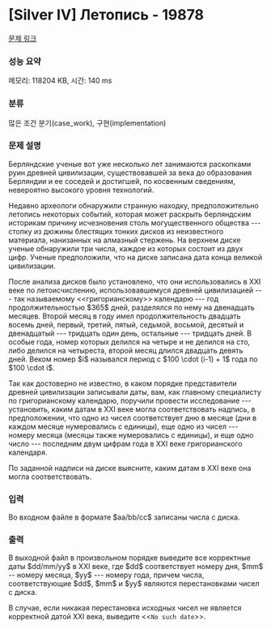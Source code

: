 # [Silver IV] Летопись - 19878 

[문제 링크](https://www.acmicpc.net/problem/19878) 

### 성능 요약

메모리: 118204 KB, 시간: 140 ms

### 분류

많은 조건 분기(case_work), 구현(implementation)

### 문제 설명

<p>Берляндские ученые вот уже несколько лет занимаются раскопками руин древней цивилизации, существовавшей за века до образования Берляндии и ее соседей и достигшей, по косвенным сведениям, невероятно высокого уровня технологий.</p>

<p>Недавно археологи обнаружили странную находку, предположительно летопись некоторых событий, которая может раскрыть берляндским историкам причину исчезновения столь могущественного общества --- стопку из дюжины блестящих тонких дисков из неизвестного материала, нанизанных на алмазный стержень. На верхнем диске ученые обнаружили три числа, каждое из которых состоит из двух цифр. Ученые предположили, что на диске записана дата конца великой цивилизации.</p>

<p>После анализа дисков было установлено, что они использовались в XXI веке по летоисчислению, использовавшемуся древней цивилизацией --- так называемому <<григорианскому>> календарю --- год продолжительностью $365$ дней, разделялся по нему на двенадцать месяцев. Второй месяц в году имел продолжительность двадцать восемь дней, первый, третий, пятый, седьмой, восьмой, десятый и двенадцатый --- тридцать один день, остальные --- тридцать дней. В особые года, номер которых делился на четыре и не делился на сто, либо делился на четыреста, второй месяц длился двадцать девять дней. Веком номер $i$ назывался период с $100 \cdot (i-1) + 1$ года по $100 \cdot i$.</p>

<p>Так как достоверно не известно, в каком порядке представители древней цивилизации записывали даты, вам, как главному специалисту по григорианскому календарю, поручили провести исследование --- установить, каким датам в XXI веке могла соответствовать надпись, в предположении, что одно из чисел соответствует дню в месяце (дни в каждом месяце нумеровались с единицы), еще одно из чисел --- номеру месяца (месяцы также нумеровались с единицы), и еще одно число --- последним двум цифрам года в XXI веке григорианского календаря.</p>

<p>По заданной надписи на диске выясните, каким датам в XXI веке она могла соответствовать.</p>

### 입력 

 <p>Во входном файле в формате $aa/bb/cc$ записаны числа с диска.</p>

### 출력 

 <p>В выходной файл в произвольном порядке выведите все корректные даты $dd/mm/yy$ в XXI веке, где $dd$ соответствует номеру дня, $mm$ -- номеру месяца, $yy$ --- номеру года, причем числа, соответствующие $dd$, $mm$ и $yy$ являются перестановками чисел с диска.</p>

<p>В случае, если никакая перестановка исходных чисел не является корректной датой XXI века, выведите <<<code>No such date</code>>>.</p>

